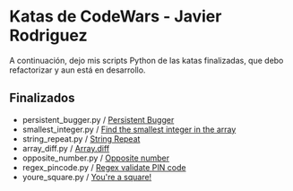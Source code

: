 # Katas de CodeWars - Javier Rodriguez
A continuación, dejo mis scripts Python de las katas finalizadas, que debo refactorizar y aun está en desarrollo.

## Finalizados
- persistent_bugger.py / [Persistent Bugger](https://www.codewars.com/kata/55bf01e5a717a0d57e0000ec)
- smallest_integer.py / [Find the smallest integer in the array](https://www.codewars.com/kata/55a2d7ebe362935a210000b2)
- string_repeat.py / [String Repeat](https://www.codewars.com/kata/57a0e5c372292dd76d000d7e)
- array_diff.py / [Array.diff](https://www.codewars.com/kata/523f5d21c841566fde000009)
- opposite_number.py / [Opposite number](https://www.codewars.com/kata/56dec885c54a926dcd001095)
- regex_pincode.py / [Regex validate PIN code](https://www.codewars.com/kata/55f8a9c06c018a0d6e000132)
- youre_square.py / [You're a square!](https://www.codewars.com/kata/54c27a33fb7da0db0100040e)